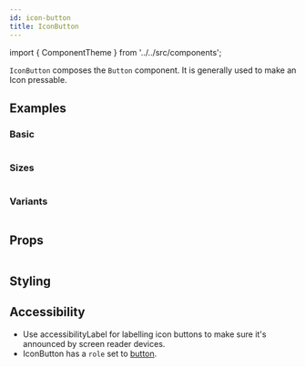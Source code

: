 ```yaml
---
id: icon-button
title: IconButton
---
```


import { ComponentTheme } from '../../src/components';

`IconButton` composes the `Button` component. It is generally used to make an Icon pressable.

## Examples

### Basic

```ComponentSnackPlayer path=composites,IconButton,Basic.tsx

```

### Sizes

```ComponentSnackPlayer path=composites,IconButton,Basic.tsx

```

### Variants

```ComponentSnackPlayer path=composites,IconButton,Basic.tsx

```

## Props

```ComponentPropTable path=composites,IconButton,index.tsx

```

## Styling

<ComponentTheme name="iconButton" />

## Accessibility

- Use accessibilityLabel for labelling icon buttons to make sure it's announced by screen reader devices.
- IconButton has a `role` set to [button](https://www.w3.org/WAI/ARIA/apg/).
